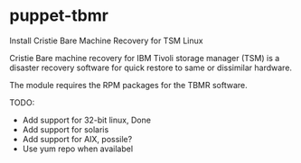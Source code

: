 puppet-tbmr
===========

Install Cristie Bare Machine Recovery for TSM Linux

Cristie Bare machine recovery for IBM Tivoli storage manager (TSM)
is a disaster recovery software for quick restore
to same or dissimilar hardware.

The module requires the RPM packages for the TBMR software. 

TODO:
- Add support for 32-bit linux, Done
- Add support for solaris
- Add support for AIX, possile?
- Use yum repo when availabel 
